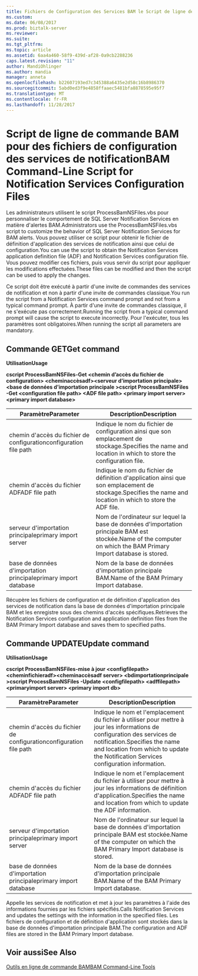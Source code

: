```yaml
---
title: Fichiers de Configuration des Services BAM le Script de ligne de commande pour la Notification | Documents Microsoft
ms.custom: 
ms.date: 06/08/2017
ms.prod: biztalk-server
ms.reviewer: 
ms.suite: 
ms.tgt_pltfrm: 
ms.topic: article
ms.assetid: 6aa4a460-58f9-439d-af28-0a9cb2288236
caps.latest.revision: "11"
author: MandiOhlinger
ms.author: mandia
manager: anneta
ms.openlocfilehash: b22607193ed7c345388a6435e2d58c16b8986370
ms.sourcegitcommit: 5abd0ed3f9e4858ffaaec5481bfa8878595e95f7
ms.translationtype: MT
ms.contentlocale: fr-FR
ms.lasthandoff: 11/28/2017
---
```

# <a name="bam-command-line-script-for-notification-services-configuration-files"></a><span data-ttu-id="b29f5-102">Script de ligne de commande BAM pour des fichiers de configuration des services de notification</span><span class="sxs-lookup"><span data-stu-id="b29f5-102">BAM Command-Line Script for Notification Services Configuration Files</span></span>
<span data-ttu-id="b29f5-103">Les administrateurs utilisent le script ProcessBamNSFiles.vbs pour personnaliser le comportement de SQL Server Notification Services en matière d'alertes BAM.</span><span class="sxs-lookup"><span data-stu-id="b29f5-103">Administrators use the ProcessBamNSFiles.vbs script to customize the behavior of SQL Server Notification Services for BAM alerts.</span></span> <span data-ttu-id="b29f5-104">Vous pouvez utiliser ce script pour obtenir le fichier de définition d'application des services de notification ainsi que celui de configuration.</span><span class="sxs-lookup"><span data-stu-id="b29f5-104">You can use the script to obtain the Notification Services application definition file (ADF) and Notification Services configuration file.</span></span> <span data-ttu-id="b29f5-105">Vous pouvez modifier ces fichiers, puis vous servir du script pour appliquer les modifications effectuées.</span><span class="sxs-lookup"><span data-stu-id="b29f5-105">These files can be modified and then the script can be used to apply the changes.</span></span>  
  
 <span data-ttu-id="b29f5-106">Ce script doit être exécuté à partir d'une invite de commandes des services de notification et non à partir d'une invite de commandes classique.</span><span class="sxs-lookup"><span data-stu-id="b29f5-106">You run the script from a Notification Services command prompt and not from a typical command prompt.</span></span> <span data-ttu-id="b29f5-107">À partir d'une invite de commandes classique, il ne s'exécute pas correctement.</span><span class="sxs-lookup"><span data-stu-id="b29f5-107">Running the script from a typical command prompt will cause the script to execute incorrectly.</span></span> <span data-ttu-id="b29f5-108">Pour l'exécuter, tous les paramètres sont obligatoires.</span><span class="sxs-lookup"><span data-stu-id="b29f5-108">When running the script all parameters are mandatory.</span></span>  
  
## <a name="get-command"></a><span data-ttu-id="b29f5-109">Commande GET</span><span class="sxs-lookup"><span data-stu-id="b29f5-109">Get command</span></span>  
 <span data-ttu-id="b29f5-110">**Utilisation**</span><span class="sxs-lookup"><span data-stu-id="b29f5-110">**Usage**</span></span>  
  
 <span data-ttu-id="b29f5-111">**cscript ProcessBamNSFiles-Get \<chemin d’accès du fichier de configuration\> \<cheminaccèsadf\>\<serveur d’importation principale\> \<base de données d’importation principale  \>**</span><span class="sxs-lookup"><span data-stu-id="b29f5-111">**cscript ProcessBamNSFiles -Get \<configuration file path\> \<ADF file path\>  \<primary import server\> \<primary import database\>**</span></span>  
  
|<span data-ttu-id="b29f5-112">Paramètre</span><span class="sxs-lookup"><span data-stu-id="b29f5-112">Parameter</span></span>|<span data-ttu-id="b29f5-113"> Description</span><span class="sxs-lookup"><span data-stu-id="b29f5-113">Description</span></span>|  
|---------------|-----------------|  
|<span data-ttu-id="b29f5-114">chemin d'accès du fichier de configuration</span><span class="sxs-lookup"><span data-stu-id="b29f5-114">configuration file path</span></span>|<span data-ttu-id="b29f5-115">Indique le nom du fichier de configuration ainsi que son emplacement de stockage.</span><span class="sxs-lookup"><span data-stu-id="b29f5-115">Specifies the name and location in which to store the configuration file.</span></span>|  
|<span data-ttu-id="b29f5-116">chemin d'accès du fichier ADF</span><span class="sxs-lookup"><span data-stu-id="b29f5-116">ADF file path</span></span>|<span data-ttu-id="b29f5-117">Indique le nom du fichier de définition d'application ainsi que son emplacement de stockage.</span><span class="sxs-lookup"><span data-stu-id="b29f5-117">Specifies the name and location in which to store the ADF file.</span></span>|  
|<span data-ttu-id="b29f5-118">serveur d'importation principale</span><span class="sxs-lookup"><span data-stu-id="b29f5-118">primary import server</span></span>|<span data-ttu-id="b29f5-119">Nom de l'ordinateur sur lequel la base de données d'importation principale BAM est stockée.</span><span class="sxs-lookup"><span data-stu-id="b29f5-119">Name of the computer on which the BAM Primary Import database is stored.</span></span>|  
|<span data-ttu-id="b29f5-120">base de données d'importation principale</span><span class="sxs-lookup"><span data-stu-id="b29f5-120">primary import database</span></span>|<span data-ttu-id="b29f5-121">Nom de la base de données d'importation principale BAM.</span><span class="sxs-lookup"><span data-stu-id="b29f5-121">Name of the BAM Primary Import database.</span></span>|  
  
 <span data-ttu-id="b29f5-122">Récupère les fichiers de configuration et de définition d'application des services de notification dans la base de données d'importation principale BAM et les enregistre sous des chemins d'accès spécifiques.</span><span class="sxs-lookup"><span data-stu-id="b29f5-122">Retrieves the Notification Services configuration and application definition files from the BAM Primary Import database and saves them to specified paths.</span></span>  
  
## <a name="update-command"></a><span data-ttu-id="b29f5-123">Commande UPDATE</span><span class="sxs-lookup"><span data-stu-id="b29f5-123">Update command</span></span>  
 <span data-ttu-id="b29f5-124">**Utilisation**</span><span class="sxs-lookup"><span data-stu-id="b29f5-124">**Usage**</span></span>  
  
 <span data-ttu-id="b29f5-125">**cscript ProcessBamNSFiles-mise à jour \<configfilepath\> \<cheminfichieradf\>\<cheminaccèsadf server\> \<bdimportationprincipale  \>**</span><span class="sxs-lookup"><span data-stu-id="b29f5-125">**cscript ProcessBamNSFiles -Update \<configfilepath\> \<adffilepath\>  \<primaryimport server\> \<primary import db\>**</span></span>  
  
|<span data-ttu-id="b29f5-126">Paramètre</span><span class="sxs-lookup"><span data-stu-id="b29f5-126">Parameter</span></span>|<span data-ttu-id="b29f5-127"> Description</span><span class="sxs-lookup"><span data-stu-id="b29f5-127">Description</span></span>|  
|---------------|-----------------|  
|<span data-ttu-id="b29f5-128">chemin d'accès du fichier de configuration</span><span class="sxs-lookup"><span data-stu-id="b29f5-128">configuration file path</span></span>|<span data-ttu-id="b29f5-129">Indique le nom et l'emplacement du fichier à utiliser pour mettre à jour les informations de configuration des services de notification.</span><span class="sxs-lookup"><span data-stu-id="b29f5-129">Specifies the name and location from which to update the Notification Services configuration information.</span></span>|  
|<span data-ttu-id="b29f5-130">chemin d'accès du fichier ADF</span><span class="sxs-lookup"><span data-stu-id="b29f5-130">ADF file path</span></span>|<span data-ttu-id="b29f5-131">Indique le nom et l'emplacement du fichier à utiliser pour mettre à jour les informations de définition d'application.</span><span class="sxs-lookup"><span data-stu-id="b29f5-131">Specifies the name and location from which to update the ADF information.</span></span>|  
|<span data-ttu-id="b29f5-132">serveur d'importation principale</span><span class="sxs-lookup"><span data-stu-id="b29f5-132">primary import server</span></span>|<span data-ttu-id="b29f5-133">Nom de l'ordinateur sur lequel la base de données d'importation principale BAM est stockée.</span><span class="sxs-lookup"><span data-stu-id="b29f5-133">Name of the computer on which the BAM Primary Import database is stored.</span></span>|  
|<span data-ttu-id="b29f5-134">base de données d'importation principale</span><span class="sxs-lookup"><span data-stu-id="b29f5-134">primary import database</span></span>|<span data-ttu-id="b29f5-135">Nom de la base de données d'importation principale BAM.</span><span class="sxs-lookup"><span data-stu-id="b29f5-135">Name of the BAM Primary Import database.</span></span>|  
  
 <span data-ttu-id="b29f5-136">Appelle les services de notification et met à jour les paramètres à l'aide des informations fournies par les fichiers spécifiés.</span><span class="sxs-lookup"><span data-stu-id="b29f5-136">Calls Notification Services and updates the settings with the information in the specified files.</span></span> <span data-ttu-id="b29f5-137">Les fichiers de configuration et de définition d'application sont stockés dans la base de données d'importation principale BAM.</span><span class="sxs-lookup"><span data-stu-id="b29f5-137">The configuration and ADF files are stored in the BAM Primary Import database.</span></span>  
  
## <a name="see-also"></a><span data-ttu-id="b29f5-138">Voir aussi</span><span class="sxs-lookup"><span data-stu-id="b29f5-138">See Also</span></span>  
 [<span data-ttu-id="b29f5-139">Outils en ligne de commande BAM</span><span class="sxs-lookup"><span data-stu-id="b29f5-139">BAM Command-Line Tools</span></span>](../core/bam-command-line-tools.md)